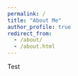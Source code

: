```yaml
---
permalink: /
title: "About Me"
author_profile: true
redirect_from: 
  - /about/
  - /about.html
---
```


Test


